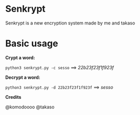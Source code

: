 # Senkrypt
Senkrypt is a new encryption system made by me and takaso

# Basic usage
**Crypt a word:**

`python3 senkrypt.py -c sesso` ==> _22b23f23f1f923f_


**Decrypt a word:**

`python3 senkrypt.py -d 22b23f23f1f923f` ==> _sesso_

**Credits**

@komodoooo
@takaso
